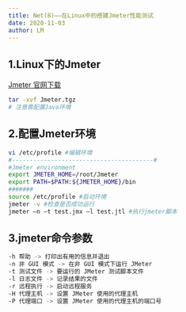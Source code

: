 ```yaml
---
title: Net(8)——在Linux中的搭建Jmeter性能测试
date: 2020-11-03
author: LM
---
```


## 1.Linux下的Jmeter

[ Jmeter 官网下载 ](https://jmeter.apache.org/download_jmeter.cgi)

```bash
tar -xvf Jmeter.tgz
# 注意需配置Java环境
```

## 2.配置Jmeter环境

```bash
vi /etc/profile #编辑环境
#----------------------------------------#
#Jmeter environment
export JMETER_HOME=/root/Jmeter
export PATH=$PATH:${JMETER_HOME}/bin
#######
source /etc/profile #启动环境
jmeter -v #检查是否成功运行
jmeter –n –t test.jmx –l test.jtl #执行jmeter脚本
```

## 3.jmeter命令参数

```bash
-h 帮助 -> 打印出有用的信息并退出
-n 非 GUI 模式 -> 在非 GUI 模式下运行 JMeter
-t 测试文件 -> 要运行的 JMeter 测试脚本文件
-l 日志文件 -> 记录结果的文件
-r 远程执行 -> 启动远程服务
-H 代理主机 -> 设置 JMeter 使用的代理主机
-P 代理端口 -> 设置 JMeter 使用的代理主机的端口号
```

